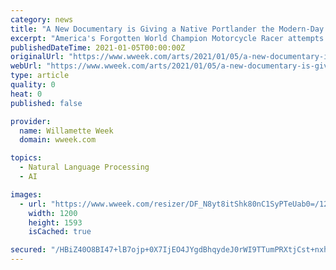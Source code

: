```yaml
---
category: news
title: "A New Documentary is Giving a Native Portlander the Modern-Day Recognition He Deserves for His Champion Motorcycle Racing."
excerpt: "America's Forgotten World Champion Motorcycle Racer attempts to reclaim a dirt-track dynamo's legendary status from nearly a century ago. Building the legend isn't a"
publishedDateTime: 2021-01-05T00:00:00Z
originalUrl: "https://www.wweek.com/arts/2021/01/05/a-new-documentary-is-giving-a-native-portlander-the-modern-day-recognition-he-deserves-for-his-champion-motorcycle-racing/"
webUrl: "https://www.wweek.com/arts/2021/01/05/a-new-documentary-is-giving-a-native-portlander-the-modern-day-recognition-he-deserves-for-his-champion-motorcycle-racing/"
type: article
quality: 0
heat: 0
published: false

provider:
  name: Willamette Week
  domain: wweek.com

topics:
  - Natural Language Processing
  - AI

images:
  - url: "https://www.wweek.com/resizer/DF_N8yt8itShk80nC1SyPTeUab0=/1200x0/filters:quality(100)/s3.amazonaws.com/arc-wordpress-client-uploads/wweek/wp-content/uploads/2021/01/05124822/Ray-Tauscher-by-Ned-Thanhouser_017-Ray-on-bike-Right.jpg"
    width: 1200
    height: 1593
    isCached: true

secured: "/HBiZ40O8BI47+lB7ojp+0X7IjEO4JYgdBhqydeJ0rWI9TTumPRXtjCst+nxhM9ZeXtqIAhNVifcbr6RZzlUm7jWH5ODx7qy5eFs+r68K5Vf5UmEysJ4oepZFCpUZeuIBr41k8zldbC5p/0dUfANFTMZpaIRya4vl6WrNWN1GHpf45wOpMNG4EB7hNEg6NMn0Gf2uxFepxBoWNSOP/eXemsuXNEcvO6KNs9xmebiubYraLPYgdtQ3sp3pP7pmS7w4FCOuEayifb5ZahMR3EayC3ix7VLJpt/VG+PZh7yyoTDlEu0S/uPedyvQHJK2LmGE8uVr1VbhLvEAP0i9UmWJH1PN+x+GykJm62QDPKNS2k=;yvnPHoA/H77/6yZUIsv4zw=="
---
```


